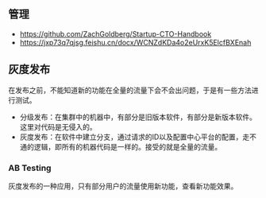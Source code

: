 ## 管理

+ https://github.com/ZachGoldberg/Startup-CTO-Handbook
+ https://jxp73q7qjsg.feishu.cn/docx/WCNZdKDa4o2eUrxK5ElcfBXEnah

## 灰度发布

在发布之前，不能知道新的功能在全量的流量下会不会出问题，于是有一些方法进行测试。

+ 分级发布：在集群中的机器中，有部分是旧版本软件，有部分是新版本软件。这里对代码是无侵入的。
+ 灰度发布：在软件中建立分支，通过请求的ID以及配置中心平台的配置，走不通的逻辑，即所有的机器代码是一样的。接受的就是全量的流量。

### AB Testing

灰度发布的一种应用，只有部分用户的流量使用新功能，查看新功能效果。
